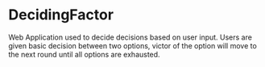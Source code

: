 # DecidingFactor
Web Application used to decide decisions based on user input. Users are given basic decision between two options, victor of the option will move to the next round until all options are exhausted.
